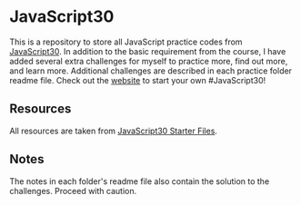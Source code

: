 # JavaScript30
This is a repository to store all JavaScript practice codes from [JavaScript30](https://javascript30.com). In addition to the basic requirement from the course, I have added several extra challenges for myself to practice more, find out more, and learn more. Additional challenges are described in each practice folder readme file. Check out the [website](https://javascript30.com) to start your own #JavaScript30! 

## Resources
All resources are taken from [JavaScript30 Starter Files](https://github.com/wesbos/JavaScript30). 


## Notes 
The notes in each folder's readme file also contain the solution to the challenges. Proceed with caution.
